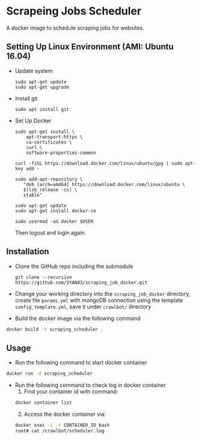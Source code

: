 # Scrapeing Jobs Scheduler

A docker image to schedule scraping jobs for websites.

## Setting Up Linux Environment (AMI: Ubuntu 16.04)

- Update system
  ```
  sudo apt-get update
  sudo apt-get upgrade
  ```

- Install git
  ```
  sudo apt install git
  ```
  
- Set Up Docker

  ```
  sudo apt-get install \
      apt-transport-https \
      ca-certificates \
      curl \
      software-properties-common

  curl -fsSL https://download.docker.com/linux/ubuntu/gpg | sudo apt-key add -

  sudo add-apt-repository \
     "deb [arch=amd64] https://download.docker.com/linux/ubuntu \
     $(lsb_release -cs) \
     stable"

  sudo apt-get update    
  sudo apt-get install docker-ce

  sudo usermod -aG docker $USER
  ```
  Then logout and login again.

## Installation

- Clone the GitHub repo including the submodule
  ```
  git clone --recursive https://github.com/SYAN83/scraping_job_docker.git
  ```
- Change your working directory into the `scraping_job_docker` directory, create file `params.yml` with mongoDB connection using the template `config_template.yml`, save it under `crawlbot/` directory

- Build the docker image via the following command

```sh
docker build -t scraping_scheduler .
```

## Usage

- Run the following command to start docker container

```sh
docker run -d scraping_scheduler
```

- Run the following command to check log in docker container
  1. Find your container id with command:
  ```sh
  docker container list
  ```
  2. Access the docker container via:
  ```sh
  docker exec -i -t CONTAINER_ID bash
  root# cat /crawlbot/scheduler.log
  ```

